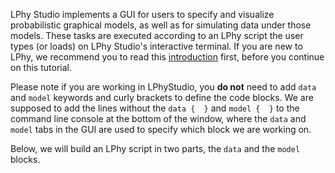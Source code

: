 
LPhy Studio implements a GUI for users to specify and visualize
probabilistic graphical models, as well as for simulating data 
under those models.
These tasks are executed according to an LPhy script the user types
(or loads) on LPhy Studio's interactive terminal.
If you are new to LPhy, we recommend you to read this [introduction](https://linguaphylo.github.io/about/) first, 
before you continue on this tutorial. 

Please note if you are working in LPhyStudio, 
you __do not__ need to add `data` and `model` keywords and curly brackets to define the code blocks.
We are supposed to add the lines without the `data {  }` and `model {  }` to the command line console 
at the bottom of the window, where the `data` and `model` tabs in the GUI are used to specify 
which block we are working on.

Below, we will build an LPhy script in two parts, the `data` and
the `model` blocks.
